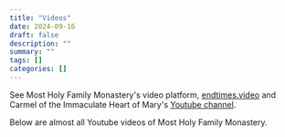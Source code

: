 ```yaml
---
title: "Videos"
date: 2024-09-16
draft: false
description: ""
summary: ""
tags: []
categories: []
---
```


See Most Holy Family Monastery's video platform, [endtimes.video](https://endtimes.video) and Carmel of the Immaculate Heart of Mary's [Youtube channel](https://www.youtube.com/@TrueCatholicCarmel).

Below are almost all Youtube videos of Most Holy Family Monastery.
